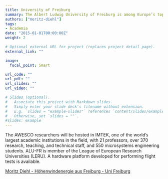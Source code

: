 ```yaml
---
title: University of Freiburg
summary: The Albert Ludwig University of Freiburg is among Europe’s top universities, having been home to some of Europe’s greatest minds during almost six centuries of excellence.
authors: ["moritz-diehl"]
tags:
- Academia
date: "2015-01-01T00:00:00Z"
weight: 2

# Optional external URL for project (replaces project detail page).
external_link: ""

image:
  focal_point: Smart

url_code: ""
url_pdf: ""
url_slides: ""
url_video: ""

# Slides (optional).
#   Associate this project with Markdown slides.
#   Simply enter your slide deck's filename without extension.
#   E.g. `slides = "example-slides"` references `content/slides/example-slides.md`.
#   Otherwise, set `slides = ""`.
#slides: example
---
```


The AWESCO researchers will be hosted in IMTEK, one of the world’s largest academic institutions in the field, with 21 professors, over 370 research, teaching, and technical staff, and 550 microsystems engineering students. ALU-FR is member of the League of European Research Universities (LERU). A hardware platform developed for performing flight tests is available.

[Moritz Diehl - Höhenwindenergie aus Freiburg - Uni Freiburg](https://www.youtube.com/watch?v=vSkxbEMo6U4)
